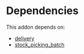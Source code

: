 # Dependencies

This addon depends on:

- [delivery](../../../../odoo-bringout-oca-ocb-delivery)
- [stock_picking_batch](../../../../odoo-bringout-oca-ocb-stock_picking_batch)
